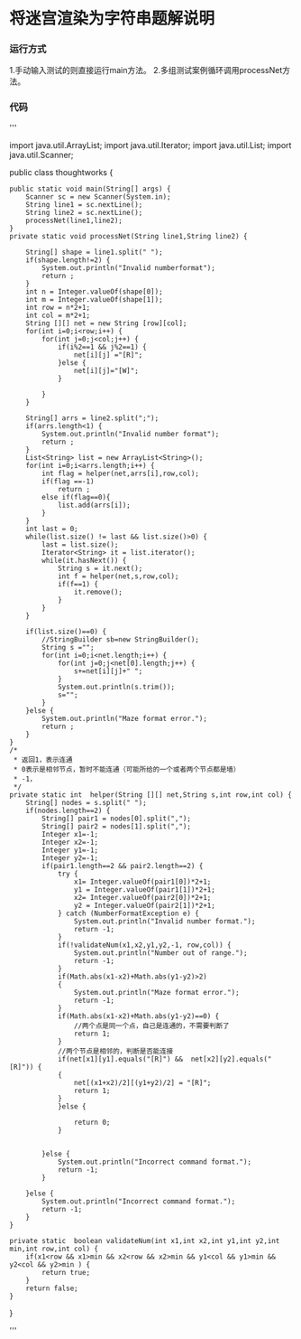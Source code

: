 # 将迷宫渲染为字符串题解说明
### 运行方式
1.手动输入测试的则直接运行main方法。
2.多组测试案例循环调用processNet方法。
### 代码
'''

import java.util.ArrayList;
import java.util.Iterator;
import java.util.List;
import java.util.Scanner;

public class thoughtworks {

	public static void main(String[] args) {
		Scanner sc = new Scanner(System.in);
		String line1 = sc.nextLine();
		String line2 = sc.nextLine();
		processNet(line1,line2);
	}
	private static void processNet(String line1,String line2) {
		
		String[] shape = line1.split(" ");
		if(shape.length!=2) {
			System.out.println("Invalid numberformat");
			return ;
		}
		int n = Integer.valueOf(shape[0]);
		int m = Integer.valueOf(shape[1]);
		int row = n*2+1;
		int col = m*2+1;
		String [][] net = new String [row][col];
		for(int i=0;i<row;i++) {
			for(int j=0;j<col;j++) {
				if(i%2==1 && j%2==1) {
					net[i][j] ="[R]";
				}else {
					net[i][j]="[W]";
				}
				
			}
		}
		
		String[] arrs = line2.split(";");
		if(arrs.length<1) {
			System.out.println("Invalid number format");
			return ;
		}
		List<String> list = new ArrayList<String>();
		for(int i=0;i<arrs.length;i++) {
			int flag = helper(net,arrs[i],row,col);
			if(flag ==-1)
				return ;
			else if(flag==0){
				list.add(arrs[i]);
			}
		}
		int last = 0;
		while(list.size() != last && list.size()>0) {
			last = list.size();
			Iterator<String> it = list.iterator();
			while(it.hasNext()) {
				String s = it.next();
				int f = helper(net,s,row,col);
				if(f==1) {
					it.remove();
				}
			}
		}
		
		if(list.size()==0) {
			//StringBuilder sb=new StringBuilder();
			String s ="";
			for(int i=0;i<net.length;i++) {
				for(int j=0;j<net[0].length;j++) {
					s+=net[i][j]+" ";
				}				
				System.out.println(s.trim());
				s="";
			}
		}else {
			System.out.println("Maze format error.");
			return ;
		}
	}
	/*
	 * 返回1，表示连通
	 * 0表示是相邻节点，暂时不能连通（可能所给的一个或者两个节点都是墙）
	 * -1，
	 */
	private static int  helper(String [][] net,String s,int row,int col) {
		String[] nodes = s.split(" ");
		if(nodes.length==2) {
			String[] pair1 = nodes[0].split(",");
			String[] pair2 = nodes[1].split(",");
			Integer x1=-1; 
			Integer x2=-1; 
			Integer y1=-1; 
			Integer y2=-1; 
			if(pair1.length==2 && pair2.length==2) {
				try {
					x1= Integer.valueOf(pair1[0])*2+1;
					y1 = Integer.valueOf(pair1[1])*2+1;
					x2= Integer.valueOf(pair2[0])*2+1;
					y2 = Integer.valueOf(pair2[1])*2+1;
				} catch (NumberFormatException e) {
					System.out.println("Invalid number format.");
					return -1;
				}
				if(!validateNum(x1,x2,y1,y2,-1, row,col)) {
					System.out.println("Number out of range.");
					return -1;
				}
				if(Math.abs(x1-x2)+Math.abs(y1-y2)>2)
				{
					System.out.println("Maze format error.");
					return -1;
				}
				if(Math.abs(x1-x2)+Math.abs(y1-y2)==0) {
					//两个点是同一个点，自己是连通的，不需要判断了
					return 1;
				}
				//两个节点是相邻的，判断是否能连接
				if(net[x1][y1].equals("[R]") &&  net[x2][y2].equals("[R]")) {
				{	
					net[(x1+x2)/2][(y1+y2)/2] = "[R]";
					return 1;
				}
				}else {
					
					return 0;
				}
				
				
			}else {
				System.out.println("Incorrect command format​.");
				return -1;
			}
			
		}else {
			System.out.println("Incorrect command format​.");
			return -1;			
		}
	}

	private static  boolean validateNum(int x1,int x2,int y1,int y2,int min,int row,int col) {
		if(x1<row && x1>min && x2<row && x2>min && y1<col && y1>min && y2<col && y2>min ) {
			return true;
		}
		return false;
	}
	
}

'''
